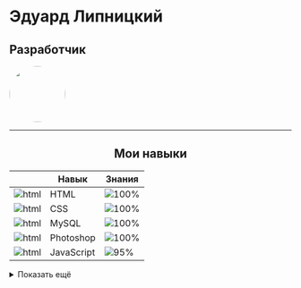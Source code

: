 
# Эдуард Липницкий

## Разработчик


<img src="https://avatars.githubusercontent.com/u/59487825?s=400&u=2ac2f10ce1304d9b8588d7527031e4bb9c343f12&v=4" width="100" height="100" style="border-radius:50%">

***

<div style="text-align: center">

## Мои навыки

</div>

|                                                   | Навык             | Знания                               |
| ------------------------------------------------- | ----------------- | ------------------------------------ |
| ![html](https://skillicons.dev/icons?i=html)      | HTML              | ![100%](https://progress-bar.dev/100)|
| ![html](https://skillicons.dev/icons?i=css)       | CSS               | ![100%](https://progress-bar.dev/100)|
| ![html](https://skillicons.dev/icons?i=mysql)     | MySQL             | ![100%](https://progress-bar.dev/100)|
| ![html](https://skillicons.dev/icons?i=ps)        | Photoshop         | ![100%](https://progress-bar.dev/100)|
| ![html](https://skillicons.dev/icons?i=js)        | JavaScript        | ![95%](https://progress-bar.dev/95)  |

<details>

<summary>Показать ещё</summary>

|   |   |   |
| - | - | - |
| ![html](https://skillicons.dev/icons?i=nodejs)    | NodeJS            | ![95%](https://progress-bar.dev/95)  |
| ![html](https://skillicons.dev/icons?i=php)       | PHP               | ![90%](https://progress-bar.dev/90)  |
| ![html](https://skillicons.dev/icons?i=blender)   | Blender 3D        | ![80%](https://progress-bar.dev/80)  |
| ![html](https://skillicons.dev/icons?i=bootstrap) | Bootstrap         | ![80%](https://progress-bar.dev/80)  |
| ![html](https://skillicons.dev/icons?i=git)       | GIT               | ![80%](https://progress-bar.dev/80)  |
| ![html](https://skillicons.dev/icons?i=svg)       | SVG               | ![80%](https://progress-bar.dev/80)  |
|                                                   | Bitrix Frameworks | ![80%](https://progress-bar.dev/80)  |
| ![html](https://skillicons.dev/icons?i=pug)       | Pug               | ![60%](https://progress-bar.dev/60)  |
| ![html](https://skillicons.dev/icons?i=py)        | Python            | ![60%](https://progress-bar.dev/60)  |
|                                                   | 1С-Битрикс        | ![50%](https://progress-bar.dev/50)  |
| ![html](https://skillicons.dev/icons?i=arduino)   | Arduino           | ![50%](https://progress-bar.dev/50)  |
| ![html](https://skillicons.dev/icons?i=svelte)    | Svelte            | ![40%](https://progress-bar.dev/40)  |

</details>

